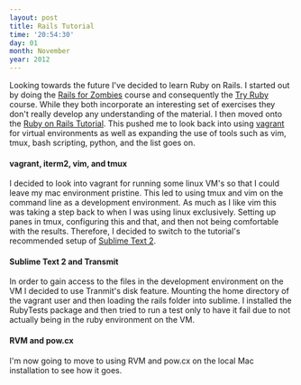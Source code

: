 ```yaml
---
layout: post
title: Rails Tutorial
time: '20:54:30'
day: 01
month: November
year: 2012
---
```


Looking towards the future I've decided to learn Ruby on Rails. I started out by doing the [Rails for Zombies](http://railsforzombies.org) course and consequently the [Try Ruby](http://tryruby.org) course. While they both incorporate an interesting set of exercises they don't really develop any understanding of the material. I then moved onto the [Ruby on Rails Tutorial](http://ruby.railstutorial.org). This pushed me to look back into using [vagrant](http://vagrantup.com) for virtual environments as well as expanding the use of tools such as vim, tmux, bash scripting, python, and the list goes on.

#### vagrant, iterm2, vim, and tmux

I decided to look into vagrant for running some linux VM's so that I could leave my mac environment pristine. This led to using tmux and vim on the command line as a development environment. As much as I like vim this was taking a step back to when I was using linux exclusively. Setting up panes in tmux, configuring this and that, and then not being comfortable with the results. Therefore, I decided to switch to the tutorial's recommended setup of [Sublime Text 2](http://sublimetext.com).

#### Sublime Text 2 and Transmit

In order to gain access to the files in the development environment on the VM I decided to use Tranmit's disk feature. Mounting the home directory of the vagrant user and then loading the rails folder into sublime. I installed the RubyTests package and then tried to run a test only to have it fail due to not actually being in the ruby environment on the VM.

#### RVM and pow.cx

I'm now going to move to using RVM and pow.cx on the local Mac installation to see how it goes.